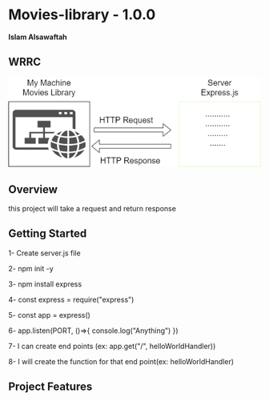 # Movies-library - 1.0.0

**Islam Alsawaftah**

## WRRC

![WRRC](/wrrc.png)

## Overview

this project will take a request and return response

## Getting Started

1- Create server.js file

2- npm init -y

3- npm install express

4- const express = require("express")

5- const app = express()

6- app.listen(PORT, ()=>{ console.log("Anything") })

7- I can create end points (ex: app.get("/", helloWorldHandler))

8- I will create the function for that end point(ex: helloWorldHandler)

## Project Features

